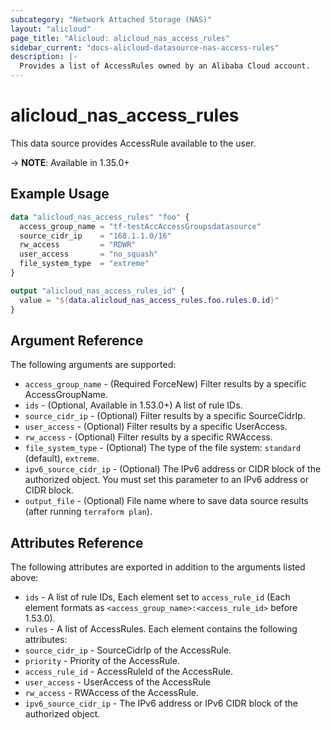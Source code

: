 ```yaml
---
subcategory: "Network Attached Storage (NAS)"
layout: "alicloud"
page_title: "Alicloud: alicloud_nas_access_rules"
sidebar_current: "docs-alicloud-datasource-nas-access-rules"
description: |-
  Provides a list of AccessRules owned by an Alibaba Cloud account.
---
```


# alicloud\_nas_access_rules

This data source provides AccessRule available to the user.

-> **NOTE**: Available in 1.35.0+

## Example Usage

```terraform
data "alicloud_nas_access_rules" "foo" {
  access_group_name = "tf-testAccAccessGroupsdatasource"
  source_cidr_ip    = "168.1.1.0/16"
  rw_access         = "RDWR"
  user_access       = "no_squash"
  file_system_type  = "extreme"
}

output "alicloud_nas_access_rules_id" {
  value = "${data.alicloud_nas_access_rules.foo.rules.0.id}"
}
```

## Argument Reference

The following arguments are supported:

* `access_group_name` - (Required ForceNew) Filter results by a specific AccessGroupName.
* `ids` - (Optional, Available in 1.53.0+) A list of rule IDs.
* `source_cidr_ip` - (Optional) Filter results by a specific SourceCidrIp. 
* `user_access` - (Optional) Filter results by a specific UserAccess. 
* `rw_access` - (Optional) Filter results by a specific RWAccess. 
* `file_system_type` - (Optional) The type of the file system: `standard ` (default), `extreme`. 
* `ipv6_source_cidr_ip` - (Optional) The IPv6 address or CIDR block of the authorized object.
                                                               You must set this parameter to an IPv6 address or CIDR block.
* `output_file` - (Optional) File name where to save data source results (after running `terraform plan`).

## Attributes Reference

The following attributes are exported in addition to the arguments listed above:

* `ids` - A list of rule IDs, Each element set to `access_rule_id` (Each element formats as `<access_group_name>:<access_rule_id>` before 1.53.0).
* `rules` - A list of AccessRules. Each element contains the following attributes:
 * `source_cidr_ip` - SourceCidrIp of the AccessRule.
 * `priority` - Priority of the AccessRule.
 * `access_rule_id` - AccessRuleId of the AccessRule.
 * `user_access` - UserAccess of the AccessRule
 * `rw_access` - RWAccess of the AccessRule.
 * `ipv6_source_cidr_ip` - The IPv6 address or IPv6 CIDR block of the authorized object.

